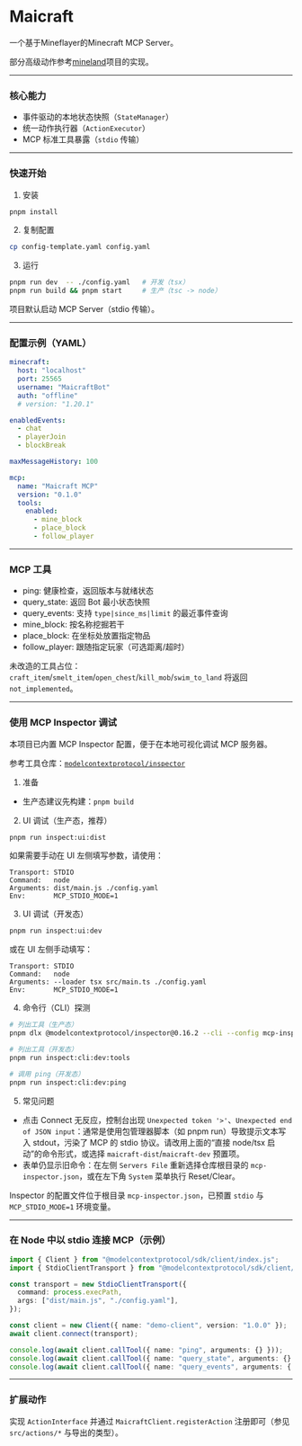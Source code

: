 # Maicraft

一个基于Mineflayer的Minecraft MCP Server。

部分高级动作参考[mineland](https://github.com/cocacola-lab/MineLand)项目的实现。

---

### 核心能力
- 事件驱动的本地状态快照（`StateManager`）
- 统一动作执行器（`ActionExecutor`）
- MCP 标准工具暴露（`stdio` 传输）

---

### 快速开始
1) 安装
```bash
pnpm install
```

2) 复制配置
```bash
cp config-template.yaml config.yaml
```

3) 运行
```bash
pnpm run dev  -- ./config.yaml   # 开发（tsx）
pnpm run build && pnpm start     # 生产（tsc -> node）
```

项目默认启动 MCP Server（stdio 传输）。

---

### 配置示例（YAML）
```yaml
minecraft:
  host: "localhost"
  port: 25565
  username: "MaicraftBot"
  auth: "offline"
  # version: "1.20.1"

enabledEvents:
  - chat
  - playerJoin
  - blockBreak

maxMessageHistory: 100

mcp:
  name: "Maicraft MCP"
  version: "0.1.0"
  tools:
    enabled:
      - mine_block
      - place_block
      - follow_player
```

---

### MCP 工具
- ping: 健康检查，返回版本与就绪状态
- query_state: 返回 Bot 最小状态快照
- query_events: 支持 `type|since_ms|limit` 的最近事件查询
- mine_block: 按名称挖掘若干
- place_block: 在坐标处放置指定物品
- follow_player: 跟随指定玩家（可选距离/超时）

未改造的工具占位：`craft_item`/`smelt_item`/`open_chest`/`kill_mob`/`swim_to_land` 将返回 `not_implemented`。

---

### 使用 MCP Inspector 调试

本项目已内置 MCP Inspector 配置，便于在本地可视化调试 MCP 服务器。

参考工具仓库：[`modelcontextprotocol/inspector`](https://github.com/modelcontextprotocol/inspector)

1) 准备
- 生产态建议先构建：`pnpm build`

2) UI 调试（生产态，推荐）

```bash
pnpm run inspect:ui:dist
```

如果需要手动在 UI 左侧填写参数，请使用：

```text
Transport: STDIO
Command:   node
Arguments: dist/main.js ./config.yaml
Env:       MCP_STDIO_MODE=1
```

3) UI 调试（开发态）

```bash
pnpm run inspect:ui:dev
```

或在 UI 左侧手动填写：

```text
Transport: STDIO
Command:   node
Arguments: --loader tsx src/main.ts ./config.yaml
Env:       MCP_STDIO_MODE=1
```

4) 命令行（CLI）探测

```bash
# 列出工具（生产态）
pnpm dlx @modelcontextprotocol/inspector@0.16.2 --cli --config mcp-inspector.json --server maicraft-dist --method tools/list

# 列出工具（开发态）
pnpm run inspect:cli:dev:tools

# 调用 ping（开发态）
pnpm run inspect:cli:dev:ping
```

5) 常见问题
- 点击 Connect 无反应，控制台出现 `Unexpected token '>'`、`Unexpected end of JSON input`：通常是使用包管理器脚本（如 pnpm run）导致提示文本写入 stdout，污染了 MCP 的 stdio 协议。请改用上面的“直接 node/tsx 启动”的命令形式，或选择 `maicraft-dist`/`maicraft-dev` 预置项。
- 表单仍显示旧命令：在左侧 `Servers File` 重新选择仓库根目录的 `mcp-inspector.json`，或在左下角 `System` 菜单执行 Reset/Clear。

Inspector 的配置文件位于根目录 `mcp-inspector.json`，已预置 `stdio` 与 `MCP_STDIO_MODE=1` 环境变量。

---

### 在 Node 中以 stdio 连接 MCP（示例）
```ts
import { Client } from "@modelcontextprotocol/sdk/client/index.js";
import { StdioClientTransport } from "@modelcontextprotocol/sdk/client/stdio.js";

const transport = new StdioClientTransport({
  command: process.execPath,
  args: ["dist/main.js", "./config.yaml"],
});

const client = new Client({ name: "demo-client", version: "1.0.0" });
await client.connect(transport);

console.log(await client.callTool({ name: "ping", arguments: {} }));
console.log(await client.callTool({ name: "query_state", arguments: {} }));
console.log(await client.callTool({ name: "query_events", arguments: { limit: 10 } }));
```

---

### 扩展动作
实现 `ActionInterface` 并通过 `MaicraftClient.registerAction` 注册即可（参见 `src/actions/*` 与导出的类型）。
